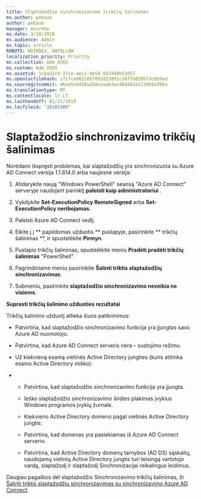 ```yaml
---
title: Slaptažodžio sinchronizavimo trikčių šalinimas
ms.author: pebaum
author: pebaum
manager: mnirkhe
ms.date: 3/20/2018
ms.audience: Admin
ms.topic: article
ROBOTS: NOINDEX, NOFOLLOW
localization_priority: Priority
ms.collection: Adm_O365
ms.custom: Adm_O365
ms.assetid: 1cba32c4-37ce-4ec1-9e58-8d3440b53d57
ms.openlocfilehash: c71fce8621057093d23891c26f7b0285fdc8b9ed
ms.sourcegitcommit: d6ea5e9458a2b8ceaab3ac4bd483e1130b9a398a
ms.translationtype: MT
ms.contentlocale: lt-LT
ms.lasthandoff: 01/15/2019
ms.locfileid: "28301980"
---
```

# <a name="troubleshoot-password-synchronization"></a>Slaptažodžio sinchronizavimo trikčių šalinimas

Norėdami išspręsti problemas, kai slaptažodžių yra sinchronizuota su Azure AD Connect versija 1.1.614.0 arba naujesnė versija:
  
1. Atidarykite naują "Windows PowerShell" seansą "Azure AD Connect" serveryje naudojant parinktį **paleisti kaip administratoriui** . 
    
2. Vykdykite **Set-ExecutionPolicy RemoteSigned** arba **Set-ExecutionPolicy neribojamas**. 
    
3. Paleisti Azure AD Connect vedlį.
    
4. Eikite į į ** papildomas užduotis ** puslapyje, pasirinkite ** trikčių šalinimas **, ir spustelėkite **Pirmyn**. 
    
5. Puslapio trikčių šalinimas, spustelėkite meniu **Pradėti pradėti trikčių šalinimas** "PowerShell". 
    
6. Pagrindiniame meniu pasirinkite **Šalinti triktis slaptažodžių sinchronizavimas**. 
    
7. Submeniu, pasirinkite **slaptažodžio sinchronizavimo neveikia ne visiems**. 
    
 **Suprasti trikčių šalinimo užduoties rezultatai**
  
Trikčių šalinimo užduotį atlieka šiuos patikrinimus:
  
- Patvirtina, kad slaptažodžio sinchronizavimo funkcija yra įjungtas savo Azure AD nuomotojo.
    
- Patvirtina, kad Azure AD Connect serveris nėra – sustojimo režimu.
    
- Už kiekvieną esamą vietinės Active Directory jungties (kuris atitinka esamo Active Directory miško):
    
- 
  - Patvirtina, kad slaptažodžio sinchronizavimo funkcija yra įjungta.
    
  - Ieško slaptažodžio sinchronizavimo širdies plakimas įvykius Windows programos įvykių žurnale.
    
  - Kiekvieno Active Directory domeno pagal vietinės Active Directory jungtis:
    
  - Patvirtina, kad domenas yra pasiekiamas iš Azure AD Connect serverio.
    
  - Patvirtina, kad Active Directory domenų tarnybos (AD DS) sąskaitų, naudojamų vietinių Active Directory jungtis turi teisingą vartotojo vardą, slaptažodį ir slaptažodį Sinchronizacijai reikalingus leidimus.
    
Daugiau pagalbos dėl slaptažodžio Sinchronizavimo trikčių šalinimas, žr [Šalinti triktis slaptažodžių sinchronizavimas su sinchronizavimo Azure AD Connect](https://docs.microsoft.com/en-us/azure/active-directory/connect/active-directory-aadconnectsync-troubleshoot-password-synchronization).
  

